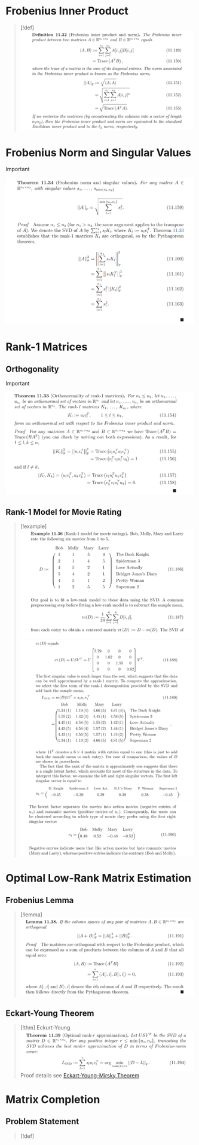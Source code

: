 # Frobenius Inner Product
> [!def]
> ![](Low_Rank_Models.assets/image-20240513125213229.png)



# Frobenius Norm and Singular Values
> [!important]
> ![](Low_Rank_Models.assets/image-20240513125234769.png)






# Rank-1 Matrices
## Orthogonality
> [!important]
> ![](Low_Rank_Models.assets/image-20240513125157981.png)


## Rank-1 Model for Movie Rating
> [!example]
> ![](Low_Rank_Models.assets/image-20240513125407282.png)![](Low_Rank_Models.assets/image-20240513125622584.png)![](Low_Rank_Models.assets/image-20240513125636424.png)






# Optimal Low-Rank Matrix Estimation
## Frobenius Lemma
> [!lemma]
> ![](Low_Rank_Models.assets/image-20240513125730320.png)


## Eckart-Young Theorem
> [!thm] Eckurt-Young
> ![](Low_Rank_Models.assets/image-20240513125822462.png)
> Proof details see [Eckart-Young-Mirsky Theorem](PCA_Low-rank_Approximation.md#Eckart-Young-Mirsky%20Theorem)




# Matrix Completion
## Problem Statement
> [!def]








